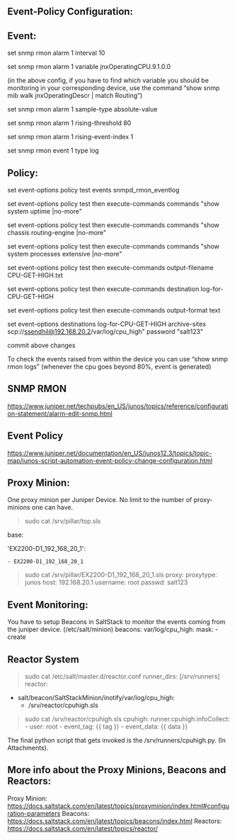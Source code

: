Event-Policy Configuration:
----------------
Event:
-------
set snmp rmon alarm 1 interval 10

set snmp rmon alarm 1 variable jnxOperatingCPU.9.1.0.0

(in the above config, if you have to find which variable you should be monitoring in your corresponding device, use the command “show snmp mib walk jnxOperatingDescr | match Routing”)

set snmp rmon alarm 1 sample-type absolute-value

set snmp rmon alarm 1 rising-threshold 80

set snmp rmon alarm 1 rising-event-index 1

set snmp rmon event 1 type log
 
Policy:
-------
set event-options policy test events snmpd_rmon_eventlog

set event-options policy test then execute-commands commands "show system uptime |no-more"

set event-options policy test then execute-commands commands "show chassis routing-engine |no-more"

set event-options policy test then execute-commands commands "show system processes extensive |no-more"

set event-options policy test then execute-commands output-filename CPU-GET-HIGH.txt

set event-options policy test then execute-commands destination log-for-CPU-GET-HIGH

set event-options policy test then execute-commands output-format text

set event-options destinations log-for-CPU-GET-HIGH archive-sites scp://ssendhil@192.168.20.2/var/log/cpu_high" password "salt123"
 
commit above changes

To check the events raised from within the device you can use “show snmp rmon logs” (whenever the cpu goes beyond 80%, event is generated)
 
SNMP RMON
--------
https://www.juniper.net/techpubs/en_US/junos/topics/reference/configuration-statement/alarm-edit-snmp.html

Event Policy
----------
https://www.juniper.net/documentation/en_US/junos12.3/topics/topic-map/junos-script-automation-event-policy-change-configuration.html
 
 
Proxy Minion:
--------
One proxy minion per Juniper Device. No limit to the number of proxy-minions one can have.
 
>sudo cat /srv/pillar/top.sls

base:

  'EX2200-D1_192_168_20_1':

    - EX2200-D1_192_168_20_1
 
>sudo cat /srv/pillar/EX2200-D1_192_168_20_1.sls
proxy:
  proxytype: junos
  host: 192.168.20.1
  username: root
  passwd: salt123
 
Event Monitoring:
---------------
You have to setup Beacons in SaltStack to monitor the events coming from the juniper device. (/etc/salt/minion)
beacons:
    var/log/cpu_high:
      mask:
        - create
 
Reactor System
--------------
>sudo cat /etc/salt/master.d/reactor.conf
runner_dirs: [/srv/runners]
reactor:
- salt/beacon/SaltStackMinion/inotify/var/log/cpu_high:
    - /srv/reactor/cpuhigh.sls
 
>sudo cat /srv/reactor/cpuhigh.sls
cpuhigh:
  runner.cpuhigh.infoCollect:
    - user: root
    - event_tag: {{ tag }}
    - event_data: {{ data }}
 
The final python script that gets invoked is the /srv/runners/cpuhigh.py. (In Attachments).
 
More info about the Proxy Minions, Beacons  and Reactors:
---------------------
Proxy Minion:
https://docs.saltstack.com/en/latest/topics/proxyminion/index.html#configuration-parameters
Beacons:
https://docs.saltstack.com/en/latest/topics/beacons/index.html
Reactors:
https://docs.saltstack.com/en/latest/topics/reactor/

